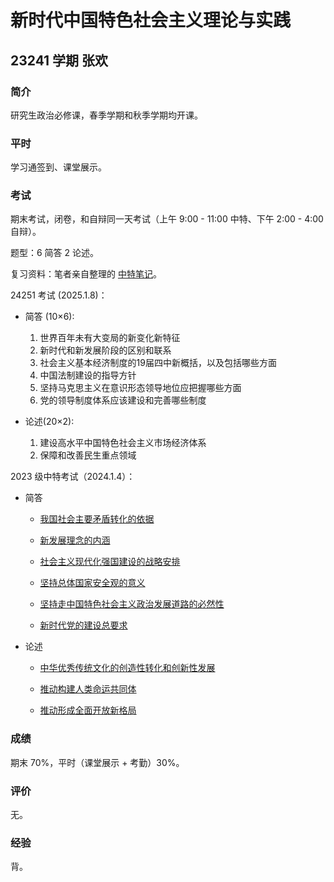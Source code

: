 # 新时代中国特色社会主义理论与实践

## 23241 学期 张欢

### 简介

研究生政治必修课，春季学期和秋季学期均开课。

### 平时

学习通签到、课堂展示。

### 考试

期末考试，闭卷，和自辩同一天考试（上午 9:00 - 11:00 中特、下午 2:00 - 4:00 自辩）。

题型：6 简答 2 论述。

复习资料：笔者亲自整理的 [中特笔记](https://superpung.notion.site/Checklist-adb18030e0b243b1908ab2ff8025b0fb?pvs=4)。

24251 考试 (2025.1.8)：

- 简答 (10×6):
    1. 世界百年未有大变局的新变化新特征
    2. 新时代和新发展阶段的区别和联系
    3. 社会主义基本经济制度的19届四中新概括，以及包括哪些方面
    4. 中国法制建设的指导方针
    5. 坚持马克思主义在意识形态领导地位应把握哪些方面
    6. 党的领导制度体系应该建设和完善哪些制度

- 论述(20×2):
    1. 建设高水平中国特色社会主义市场经济体系
    2. 保障和改善民生重点领域

2023 级中特考试（2024.1.4）：

- 简答

    - [我国社会主要矛盾转化的依据](https://www.notion.so/superpung/Checklist-adb18030e0b243b1908ab2ff8025b0fb?pvs=4#b70ed4030d7d477f99c68ba042443a0b)

    - [新发展理念的内涵](https://www.notion.so/superpung/Checklist-adb18030e0b243b1908ab2ff8025b0fb?pvs=4#c6a76a7c74254f3abe842db4a9012d9c)

    - [社会主义现代化强国建设的战略安排](https://www.notion.so/superpung/Checklist-adb18030e0b243b1908ab2ff8025b0fb?pvs=4#29333c1fc0c54b419b9462bf91aeb551)

    - [坚持总体国家安全观的意义](https://www.notion.so/superpung/Checklist-adb18030e0b243b1908ab2ff8025b0fb?pvs=4#49293ce1d83c4b28a68d7a83fafcb79a)

    - [坚持走中国特色社会主义政治发展道路的必然性](https://www.notion.so/superpung/Checklist-adb18030e0b243b1908ab2ff8025b0fb?pvs=4#abdf67ec1c2247c8a704e74176fe30b4)

    - [新时代党的建设总要求](https://www.notion.so/superpung/Checklist-adb18030e0b243b1908ab2ff8025b0fb?pvs=4#493389e34ca64adabf22e474432d6384)

- 论述

    - [中华优秀传统文化的创造性转化和创新性发展](https://www.notion.so/superpung/Checklist-adb18030e0b243b1908ab2ff8025b0fb?pvs=4#61300c0393d845f5a29bdb12d6887a76)

    - [推动构建人类命运共同体](https://www.notion.so/superpung/Checklist-adb18030e0b243b1908ab2ff8025b0fb?pvs=4#b9f475a3a7644e379f8fe12bca3239e0)

    - [推动形成全面开放新格局](https://www.notion.so/superpung/Checklist-adb18030e0b243b1908ab2ff8025b0fb?pvs=4#72069c8c720f4e54a7e68480b74e9910)

### 成绩

期末 70%，平时（课堂展示 + 考勤）30%。

### 评价

无。

### 经验

背。